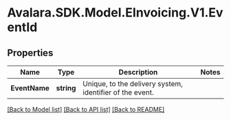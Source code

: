 # Avalara.SDK.Model.EInvoicing.V1.EventId

## Properties

Name | Type | Description | Notes
------------ | ------------- | ------------- | -------------
**EventName** | **string** | Unique, to the delivery system, identifier of the event. | 

[[Back to Model list]](../../../README.md#documentation-for-models) [[Back to API list]](../../../README.md#documentation-for-api-endpoints) [[Back to README]](../../../README.md)

